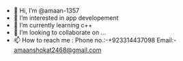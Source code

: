 - 👋 Hi, I’m @amaan-1357
- 👀 I’m interested in app developement
- 🌱 I’m currently learning c++
- 💞️ I’m looking to collaborate on ...
- 📫 How to reach me : Phone no.:-+923314437098
                       Email:- amaanshokat2468@gmail.com
<!---
amaan-1357/amaan-1357 is a ✨ special ✨ repository because its `README.md` (this file) appears on your GitHub profile.
You can click the Preview link to take a look at your changes.
--->
